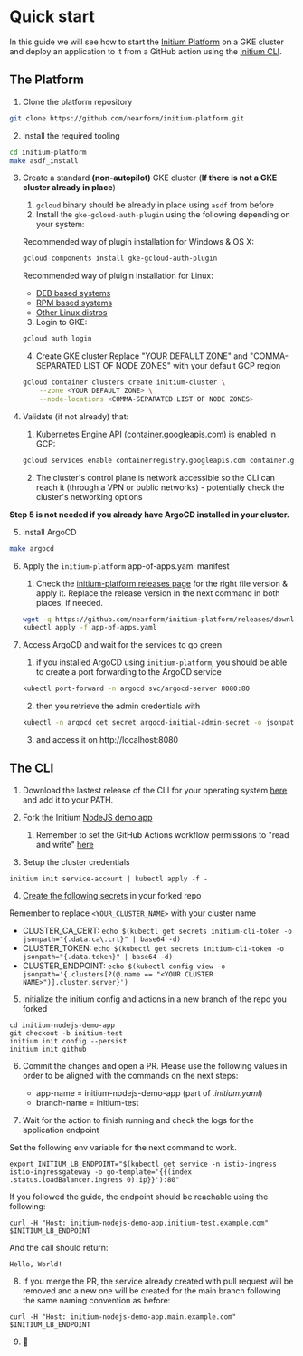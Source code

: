 # Quick start

In this guide we will see how to start the [Initium Platform](https://github.com/nearform/initium-platform) on a GKE cluster and deploy an application to it from a GitHub action using the [Initium CLI](https://github.com/nearform/initium-cli).

## The Platform

1. Clone the platform repository

```bash
git clone https://github.com/nearform/initium-platform.git
```

2. Install the required tooling

```bash
cd initium-platform
make asdf_install
```

3. Create a standard **(non-autopilot)** GKE cluster (**If there is not a GKE cluster already in place**)
    1. `gcloud` binary should be already in place using `asdf` from before 
    2. Install the `gke-gcloud-auth-plugin` using the following depending on your system:
  
    Recommended way of plugin installation for Windows & OS X:
    ```bash
    gcloud components install gke-gcloud-auth-plugin
    ```
    Recommended way of pluigin installation for Linux:
    - [DEB based systems](https://cloud.google.com/sdk/docs/install#deb)
    - [RPM based systems](https://cloud.google.com/sdk/docs/install#rpm)
    - [Other Linux distros](https://cloud.google.com/sdk/docs/install#linux)

    3. Login to GKE:

    ```bash
    gcloud auth login
    ```

    4. Create GKE cluster
    Replace "YOUR DEFAULT ZONE" and "COMMA-SEPARATED LIST OF NODE ZONES" with your default GCP region

    ```bash
    gcloud container clusters create initium-cluster \
        --zone <YOUR DEFAULT ZONE> \
        --node-locations <COMMA-SEPARATED LIST OF NODE ZONES>
    ```

4. Validate (if not already) that:
    1. Kubernetes Engine API (container.googleapis.com) is enabled in GCP:
    ```bash
    gcloud services enable containerregistry.googleapis.com container.googleapis.com
    ```
    2. The cluster's control plane is network accessible so the CLI can reach it (through a VPN or public networks) - potentially check the cluster's networking options

**Step 5 is not needed if you already have ArgoCD installed in your cluster.**

5. Install ArgoCD

```bash
make argocd
```

6. Apply the `initium-platform` app-of-apps.yaml manifest
    1. Check the [initium-platform releases page](https://github.com/nearform/initium-platform/releases) for the right file version & apply it. Replace the release version in the next command in both places, if needed. 
    ```bash
    wget -q https://github.com/nearform/initium-platform/releases/download/v0.1.0/app-of-apps.yaml && sed -i 's/v0.1.0/main/' app-of-apps.yaml
    kubectl apply -f app-of-apps.yaml
    ```

7. Access ArgoCD and wait for the services to go green
    1. if you installed ArgoCD using `initium-platform`, you should be able to create a port forwarding to the ArgoCD service
    ```bash
    kubectl port-forward -n argocd svc/argocd-server 8080:80
    ```
    2. then you retrieve the admin credentials with
    ```bash
    kubectl -n argocd get secret argocd-initial-admin-secret -o jsonpath="{.data.password}" | base64 -d
    ```
    3. and access it on http://localhost:8080

## The CLI

1. Download the lastest release of the CLI for your operating system [here](https://github.com/nearform/initium-cli/releases) and add it to your PATH.

2. Fork the Initium [NodeJS demo app](https://github.com/nearform/initium-nodejs-demo-app)
    1. Remember to set the GitHub Actions workflow permissions to "read and write" [here](https://docs.github.com/en/repositories/managing-your-repositorys-settings-and-features/enabling-features-for-your-repository/managing-github-actions-settings-for-a-repository#configuring-the-default-github_token-permissions)

3. Setup the cluster credentials

```
initium init service-account | kubectl apply -f -
```

4. [Create the following secrets](https://docs.github.com/en/actions/security-guides/encrypted-secrets#creating-encrypted-secrets-for-a-repository) in your forked repo

Remember to replace `<YOUR_CLUSTER_NAME>` with your cluster name

- CLUSTER_CA_CERT: `echo $(kubectl get secrets initium-cli-token -o jsonpath="{.data.ca\.crt}" | base64 -d)`
- CLUSTER_TOKEN: `echo $(kubectl get secrets initium-cli-token -o jsonpath="{.data.token}" | base64 -d)`
- CLUSTER_ENDPOINT: `echo $(kubectl config view -o jsonpath='{.clusters[?(@.name == "<YOUR CLUSTER NAME>")].cluster.server}')`

5. Initialize the initium config and actions in a new branch of the repo you forked

```
cd initium-nodejs-demo-app
git checkout -b initium-test
initium init config --persist
initium init github
```

6. Commit the changes and open a PR. Please use the following values in order to be aligned with the commands on the next steps:
    - app-name = initium-nodejs-demo-app (part of *.initium.yaml*)
    - branch-name = initium-test

7. Wait for the action to finish running and check the logs for the application endpoint

Set the following env variable for the next command to work.
```
export INITIUM_LB_ENDPOINT="$(kubectl get service -n istio-ingress istio-ingressgateway -o go-template='{{(index .status.loadBalancer.ingress 0).ip}}'):80"
```

If you followed the guide, the endpoint should be reachable using the following:

```
curl -H "Host: initium-nodejs-demo-app.initium-test.example.com" $INITIUM_LB_ENDPOINT
```

And the call should return:

```
Hello, World!
```

8. If you merge the PR, the service already created with pull request will be removed and a new one will be created for the main branch following the same naming convention as before:

```
curl -H "Host: initium-nodejs-demo-app.main.example.com" $INITIUM_LB_ENDPOINT
```

9. 🚀

